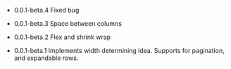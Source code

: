 
* 0.0.1-beta.4 Fixed bug

* 0.0.1-beta.3 Space between columns

* 0.0.1-beta.2 Flex and shrink wrap

* 0.0.1-beta.1 Implements width determining idea. Supports for pagination, and expandable rows.